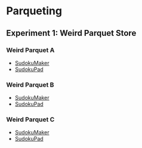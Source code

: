 # Parqueting
## Experiment 1: Weird Parquet Store
### Weird Parquet A
* [SudokuMaker](https://sudokumaker.app/?puzzle=N4IgZg9gTgtghgFwGoFMoGcCWEB2IBcIAjAHQCsJADCADQgAOArgF7MA2KBoOcMnhAdRSYoAEwAEABThQAjoxQJxAQVog4jBAAtoBEAGEtUTOgAqEelvQBrTGoDGEGHxwI9gIgJxAOWjw24gGVGUQhrRnEoRg50cTh6ejYATxIAHRxPAHkobQgAc1w4NiTY0QArOHsUV3FKopiZFHEcCCVHHHQUe01MADcUVPTxABFMXMwEGMwcGrhclBj7OBxmpSgUehREWJwJbRRE8XRGGHEECFjxHsKFGnEAdx0OiJR4KdE0cQAKB6rxUV7MO8JAAjA5kACU4hM4jGfWmU1OWkaZ3o4g4YFa0BwHwgYERjUWcxIDhQdQIAG1QFc2AoCAAmAC%2BNCp134AA4mSyafwyJyQNTafgiHyBfwAJwi1kEADMku5BAAbHLBQAWZX8ADs6sV2vwauZ-Kl%2BAlBtFBF5pqNjMt8vwWptguFDvZutlzpluvtXMduo57vwSv9%2Bu94t11pD5s9rt1gYjet1TrjfrjFrjJrj4cNtsTWcF6dz-GDBfpUf9qeL%2BDdcdjFeTFfLZvwmcbdcbNcbVYr%2BcbXorOcbRZbMej-u7RobVt1g6Nvcb-aN0%2BzpbjnaH-vbk7LurHtp3gontubM6nCd9I%2BrDIAunQ2ugEFA4FMJhTQAhEhsCJQ%2BW%2BP0K6GsxlwdAKUoGhQNAogaEgyC6RoWDYPAsCoOQmC4LQxCIJQtD4JoaVcPwlUaEIwiyBoUjSLwyiiOokiyLoqi8OI6jyLohUaDYtiNRoLiuLZGg%2BL4jj2O4kTeP48ShM40TxIEy9v3ffgiHLHg%2BD0Ql5nEGAIAkMg1B-fg6UoShIJAdTgPwSkKxAagb1JNhzPJCC5P9EAVRJMkLNgogiGcuNrPc%2ByKTFKDKF8qzpQChyiGCwywsbfzbI88kiD4ukNTio1XMiik6VSsUMttEA6WyizpT4lV0t1BLTLshzpTY6VKpc4rEsCiyVVIlUFQKwUipK8kyEIhVpR6-gstahyyHI7qqoiiaKQVIayFGvQ3PmiyNVgjURqqtaaqSjVCI1Zaqpa-a2oGriFRm5r%2BrIPiyHy3b%2BoVK62RWwgbPOhyNU4pq-L22oLpVcqnpcwHaopFVILIULnvW8lpWClU4fB-rpUg6U6Q%2BvqEbpTHUb8r6gYcul4J2lzichizSKIFUcappLGJxs6SYpIgvIpomXu4hn%2Br4oh-qsiGkqUqCbr81nqfJOlSLpCXhf6ulCOlLmrKIdGVZO26EZVEi1fikXgdglUDcyubvopMgYexqqNYRhVQIVMG-IttmLIVSCFVttGEY1UCNR807%2Bo1PiNWCtk4evEA70SDguBABAUAADzcfBQEcNhdEIABiIz8%2BoJlTNmfgM4gLOoD0POC8LhkrzroA)
* [SudokuPad](https://sudokupad.app/j3y46jvx95)

### Weird Parquet B
* [SudokuMaker](https://sudokumaker.app/?puzzle=N4IgZg9gTgtghgFwGoFMoGcCWEB2IBcIAjAHQCsJADCADQgAOArgF7MA2KBoOcMnhAdRSYoAEwAEABThQAjoxQJxAIVog4jBAAtoBEAGEtUTOgAqEelvQBrTGoDGEGHxwI9gIgJxAOWjw24gGVGUQhrRnEoRg50cTh6ejYATxIAHRxPAHkobQgAc1w4NiTY0QArOHsUV3FKopiZFHEcCCVHHHQUe01MADcUVPTxABFMXMwEGMwcGrhclBj7OBxmpSgUehREWJwJbRRE8XRGGHEECFjxHsKFGnEAdx0OiJR4KdE0cQAKB6rxUV7MO8JAAjA5kACU4hM4jGfWmU1OWkaZ3o4g4YFa0BwHwgYERjUWcxIDhQdQIAG1QFc2AoCAAmAC%2BNCp134AA4mSyafwyJyQNTafgiHyBfwAJwi1kEADMku5BAAbHLBQAWZX8ADs6sV2vwauZ-Kl%2BAlBtFBF5pqNjMt8vwWptguFDvZutlzpluvtXMduo57vwSv9%2Bu94t11pD5s9rt1gYjet1TrjfrjFrjJrj4cNtsTWcF6dz-GDBfpUf9qeL%2BDdcdjFeTFfLZvwmcbdcbNcbVYr%2BcbXorOcbRZbMej-u7RobVt1g6Nvcb-aN0%2BzpbjnaH-vbk7LurHtp3gontubM6nCd9I%2BrDIAunQ2ugEFA4FMJhTQAhEhsCJQ%2BW%2BP0K6GsxlwdAKUoGhQNAogaEgyC6RoWDYPAsCoOQmC4LQxCIJQtD4JoaVcPwlUaEIwiyBoUjSLwyiiOokiyLoqi8OI6jyLohUaDYtiNRoLiuLZGg%2BL4jj2O4kTeP48ShM40TxIEy9v3ffgiHLHg%2BD0Ql5nEGAIAkMg1B-fg6UoShIJAdTgPwSkKxAagb1JNhzPJCC5P9EAVRJMkLNgogiGcuMQGldz7IpIgxTgyhfKstzbI88lQqINkIsbazAocukuLpBLdWS6Kgs80LpUylybNMuyHJVNiVQ1RKjWIFKKWlCqyGq21XLqiyyBIpqsuK2pcvJMgOK6ly6Ta8kNTwjUVWawV-NGhUJrpab%2BGykqYsYpa9B60qKVIogpu60a6Xg6UNsIAKcocoh4J8g6Lvq0DpRulzztWvrpVglUnr8ka7oslVQrIcKspe3qHOlUKVUKvyotehyyC4sgoaskHtva0KFSRpKtpijVOKq27YYpBVOKGvzsb6zjTpW0GKT4oh8eGw7SLpBUqfJy7mf2lyYZpizpUormydG6VSJVQWrPZnbYLIE6Cd58kVWlr6rKIObQIVZWsbm2CNU1mqedRsbQrZIGirm0KNUy68QDvRIOC4EAEBQAAPNx8FARw2F0QgAGIjP96gmVM2Z%2BA9iAvagPQ-YDwOGSvOOgA)
* [SudokuPad](https://sudokupad.app/y7ejasox4y)

### Weird Parquet C
* [SudokuMaker](https://sudokumaker.app/?puzzle=N4IgZg9gTgtghgFwGoFMoGcCWEB2IBcIAjAHQCsJADCADQgAOArgF7MA2KBoOcMnhAdRSYoAEwAEABThQAjoxQJxAYVog4jBAAtoBEMq1RM6ACoR6W9AGtMagMYQYfHAj2AiAnEA5aPDbiAyoyiEFaM4lCMHOjicPT0bACeJAA6OB4A8lDaEADmuHBsiTGiAFZwdigu4hWF0TIo4jgQSg446Ch2mpgAbigpaeIAIpg5mAjRmDjVcDko0XZwOE1KUCj0KIgxOBLaKAni6Iww4ggQMeLdBQo04gDuOu3hKPCTomjiABT3leKiPZhvCQAI32ZAAlOJjOJRr0ppMTloGqd6OIOGAWtAcO8IGAEQ0FrMSPYULUCABtUCXNgKAgAJgAvjRKVd%2BAAORnM6n8MgckBUmn4Ii8-n8ACcwpZBAAzBKuQQAGyygUAFiV-AA7GqFVr8KqmXzJfhxfqRQQeSbDQyLXL8JrrQKhfa2TqZU7pTq7ZyHTr2W78Iq-XqvWKdVbg2aPS6dQHw7qdY7Y77Y%2BbY8bY2GDTaE5mBWmc-wg-m6ZG-Smi-hXbGY%2BWk%2BWy6b8BmG7WG9WG5Xy3mG57y9mG4Xm9Go36u4b65adQPDT2G33DVOsyXYx3B362xPSzrRzbtwLxzam9PJ-GfcOq-SALp0VroBBQOCTcbk0AIBLrAiUXmv9%2BCuirUa4Og5KUDQIEgUQNAQRBtI0DBMFgaBkFIdBsGoQh4HIahcE0FKOF4cqNAEQRZA0CRJG4RRhFUcRpG0ZRuFEVRZG0fKNCsax6o0JxnGsjQvG8exbFccJPF8WJgkcSJYn8ReX5vvwRBljwfB6AScziDAEASGQajfvwtKUJQEEgGpQH4BS5YgFKxKkuZIGirJfogNQ14kmwZlkkQvFEA5OpWTZ7nkkQ4FEI5sb%2Ba5tmebBYWWdZkWBeZtKcVK8qxQ2IC0gFHm0rxUrqulhqZdl5JSrxyoFX5WUJR5yokcqaVVSV5lkAR8pSoVNrFTV5JkCR8rKp1AogMqzVkuqMHqh1fmjT15nyiR6qDX5RBjbhRC0kN-DdSZbm1aRW16LNu1RUQ63LU5x01IlZK0tBm0zWtEFSg9l1raKhGUIdhBXXt5LKuVvlvXNZLKhBZBfU1INkLxZBA%2BFq0g-K7GVU5iMnTd6qLY1TnVRjHnyrx6qo%2BFePXQTkFkN9xBjTx1MufjQWsbSVN%2BfFjPmUQnG0jjCNrQRUqs8DHOgzByrTU57Pk714OvaTY3KsREvhVLf3zRB8py5ZZNq2S8ofeqkNo7TRPw5ZDPS%2BZ6oQaykNXiAt4JBwXAgAgKAAB6uPgoAOGwuiEAAxIZwfUIyJkzPwPsQH7UB6EHIeh-Sl5J0AA)
* [SudokuPad](https://sudokupad.app/1fwj96wl63)


